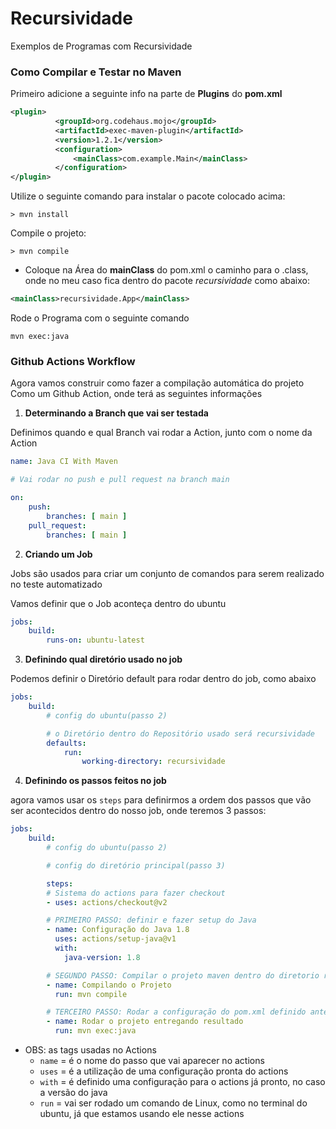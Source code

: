 # Recursividade
Exemplos de Programas com Recursividade


### Como Compilar e Testar no Maven


Primeiro adicione a seguinte info na parte de **Plugins** do **pom.xml**

```xml
<plugin>
          <groupId>org.codehaus.mojo</groupId>
          <artifactId>exec-maven-plugin</artifactId>
          <version>1.2.1</version>
          <configuration>
              <mainClass>com.example.Main</mainClass>
          </configuration>
</plugin>
```

Utilize o seguinte comando para instalar o pacote colocado acima:

```shell
> mvn install
```

Compile o projeto:

```shell
> mvn compile
```

* Coloque na Área do **mainClass** do pom.xml o caminho para o .class, onde no meu
caso fica dentro do pacote _recursividade_ como abaixo:

```xml
<mainClass>recursividade.App</mainClass>
```

Rode o Programa com o seguinte comando

```shell
mvn exec:java
```

### Github Actions Workflow

Agora vamos construir como fazer a compilação automática do projeto Como um Github Action, onde terá as seguintes informações

1. **Determinando a Branch que vai ser testada**

Definimos quando e qual Branch vai rodar a Action, junto com o nome da Action

```yml
name: Java CI With Maven

# Vai rodar no push e pull request na branch main

on:
    push:
        branches: [ main ]
    pull_request:
        branches: [ main ]
```

2. **Criando um Job**

Jobs são usados para criar um conjunto de comandos para serem realizado no teste automatizado

Vamos definir que o Job aconteça dentro do ubuntu

```yml
jobs:
    build:
        runs-on: ubuntu-latest
```

3. **Definindo qual diretório usado no job**

Podemos definir o Diretório default para rodar dentro do job, como abaixo

```yml
jobs:
    build:
        # config do ubuntu(passo 2)

        # o Diretório dentro do Repositório usado será recursividade
        defaults:
            run:
                working-directory: recursividade
```

4. **Definindo os passos feitos no job**

agora vamos usar os `steps` para definirmos a ordem dos passos que vão ser acontecidos dentro do nosso job, onde teremos 3 passos:

```yml
jobs:
    build:
        # config do ubuntu(passo 2)

        # config do diretório principal(passo 3)

        steps:
        # Sistema do actions para fazer checkout
        - uses: actions/checkout@v2

        # PRIMEIRO PASSO: definir e fazer setup do Java
        - name: Configuração do Java 1.8
          uses: actions/setup-java@v1
          with:
            java-version: 1.8

        # SEGUNDO PASSO: Compilar o projeto maven dentro do diretorio recursividade
        - name: Compilando o Projeto
          run: mvn compile

        # TERCEIRO PASSO: Rodar a configuração do pom.xml definido anteriormente
        - name: Rodar o projeto entregando resultado
          run: mvn exec:java
```

* OBS: as tags usadas no Actions
    * `name` = é o nome do passo que vai aparecer no actions
    * `uses` = é a utilização de uma configuração pronta do actions
    * `with` = é definido uma configuração para o actions já pronto, no caso a versão do java
    * `run` = vai ser rodado um comando de Linux, como no terminal do ubuntu, já que estamos usando ele nesse actions